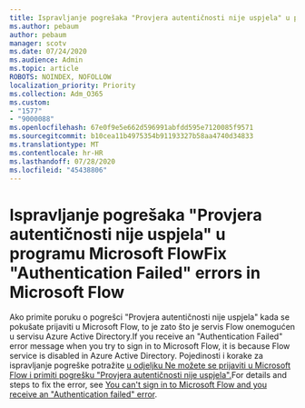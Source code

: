 ```yaml
---
title: Ispravljanje pogrešaka "Provjera autentičnosti nije uspjela" u programu Microsoft Flow
ms.author: pebaum
author: pebaum
manager: scotv
ms.date: 07/24/2020
ms.audience: Admin
ms.topic: article
ROBOTS: NOINDEX, NOFOLLOW
localization_priority: Priority
ms.collection: Adm_O365
ms.custom:
- "1577"
- "9000088"
ms.openlocfilehash: 67e0f9e5e662d596991abfdd595e7120085f9571
ms.sourcegitcommit: b10cea11b4975354b91193327b58aa4740d34833
ms.translationtype: MT
ms.contentlocale: hr-HR
ms.lasthandoff: 07/28/2020
ms.locfileid: "45438806"
---
```

# <a name="fix-authentication-failed-errors-in-microsoft-flow"></a><span data-ttu-id="98b4d-102">Ispravljanje pogrešaka "Provjera autentičnosti nije uspjela" u programu Microsoft Flow</span><span class="sxs-lookup"><span data-stu-id="98b4d-102">Fix "Authentication Failed" errors in Microsoft Flow</span></span>

<span data-ttu-id="98b4d-103">Ako primite poruku o pogrešci "Provjera autentičnosti nije uspjela" kada se pokušate prijaviti u Microsoft Flow, to je zato što je servis Flow onemogućen u servisu Azure Active Directory.</span><span class="sxs-lookup"><span data-stu-id="98b4d-103">If you receive an "Authentication Failed" error message when you try to sign in to Microsoft Flow, it is because Flow service is disabled in Azure Active Directory.</span></span> <span data-ttu-id="98b4d-104">Pojedinosti i korake za ispravljanje pogreške potražite [u odjeljku Ne možete se prijaviti u Microsoft Flow i primiti pogrešku "Provjera autentičnosti nije uspjela".](https://support.microsoft.com/help/4316891)</span><span class="sxs-lookup"><span data-stu-id="98b4d-104">For details and steps to fix the error, see [You can't sign in to Microsoft Flow and you receive an "Authentication failed" error](https://support.microsoft.com/help/4316891).</span></span>